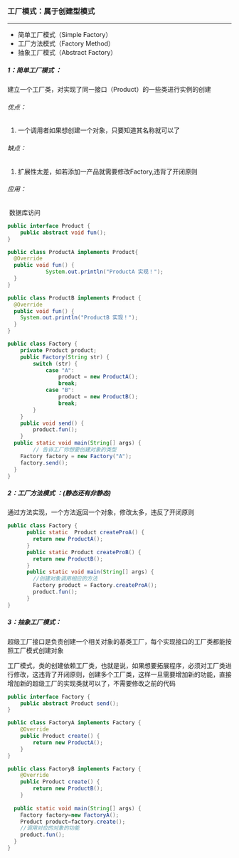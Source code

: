 ### 工厂模式：属于创建型模式 

------

- 简单工厂模式（Simple Factory） 
- 工厂方法模式（Factory Method）
- 抽象工厂模式（Abstract Factory）

##### 1：简单工厂模式 ：

​	建立一个工厂类，对实现了同一接口（Product）的一些类进行实例的创建

###### 优点：

1.  一个调用者如果想创建一个对象，只要知道其名称就可以了 

###### 缺点：

1. 扩展性太差，如若添加一产品就需要修改Factory,违背了开闭原则

###### 应用：

​	数据库访问

```java
public interface Product {
	public abstract void fun();
}

public class ProductA implements Product{
  @Override
  public void fun() {
 	 		System.out.println("ProductA 实现！");
  }
}

public class ProductB implements Product {
  @Override
  public void fun() {
    System.out.println("ProductB 实现！");
  }
}

public class Factory {
	private Product product;
	public Factory(String str) {
		switch (str) {
			case "A":
				product = new ProductA();
				break;
			case "B":
				product = new ProductB();
				break;
		}
	}
	public void send() {
		product.fun();
	}
  public static void main(String[] args) {
		// 告诉工厂你想要创建对象的类型
    Factory factory = new Factory("A"); 
    factory.send();
  }
}
```

##### 2：工厂方法模式 ：(静态还有非静态)

通过方法实现，一个方法返回一个对象，修改太多，违反了开闭原则

```java
public class Factory {
      public static  Product createProA() {
        return new ProductA();
      }
      public static Product createProB() {
        return new ProductB();
      }
      public static void main(String[] args) {
        //创建对象调用相应的方法
        Factory product = Factory.createProA();
        product.fun();
      }
}
```

##### 3：抽象工厂模式：

​	超级工厂接口是负责创建一个相关对象的基类工厂，每个实现接口的工厂类都能按照工厂模式创建对象

工厂模式，类的创建依赖工厂类，也就是说，如果想要拓展程序，必须对工厂类进行修改，这违背了开闭原则，创建多个工厂类，这样一旦需要增加新的功能，直接增加新的超级工厂的实现类就可以了，不需要修改之前的代码

```java
public interface Factory {
	public abstract Product send();
}

public class FactoryA implements Factory {
	@Override
	public Product create() {
		return new ProductA();
	}
}

public class FactoryB implements Factory {
	@Override
	public Product create() {
		return new ProductB();
	}
  
  public static void main(String[] args) {
    Factory factory=new FactoryA();
    Product product=factory.create();
    //调用对应的对象的功能
    product.fun();
  }
}
```